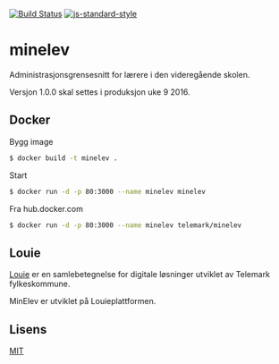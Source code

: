 [![Build Status](https://travis-ci.org/telemark/minelev.svg?branch=master)](https://travis-ci.org/telemark/minelev)
[![js-standard-style](https://img.shields.io/badge/code%20style-standard-brightgreen.svg?style=flat)](https://github.com/feross/standard)
# minelev
Administrasjonsgrensesnitt for lærere i den videregående skolen.

Versjon 1.0.0 skal settes i produksjon uke 9 2016.

## Docker

Bygg image

```sh
$ docker build -t minelev .
```

Start

```sh
$ docker run -d -p 80:3000 --name minelev minelev
```

Fra hub.docker.com
```sh
$ docker run -d -p 80:3000 --name minelev telemark/minelev
```

## Louie
[Louie](https://github.com/telemark/louie) er en samlebetegnelse for digitale løsninger utviklet av Telemark fylkeskommune.

MinElev er utviklet på Louieplattformen.

## Lisens
[MIT](LICENSE)